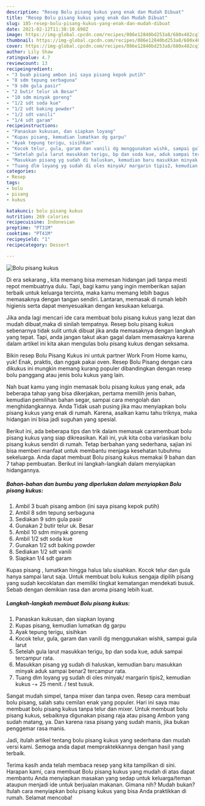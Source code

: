 ```yaml
---
description: "Resep Bolu pisang kukus yang enak dan Mudah Dibuat"
title: "Resep Bolu pisang kukus yang enak dan Mudah Dibuat"
slug: 185-resep-bolu-pisang-kukus-yang-enak-dan-mudah-dibuat
date: 2021-02-12T11:38:10.698Z
image: https://img-global.cpcdn.com/recipes/086e12840bd253a8/680x482cq70/bolu-pisang-kukus-foto-resep-utama.jpg
thumbnail: https://img-global.cpcdn.com/recipes/086e12840bd253a8/680x482cq70/bolu-pisang-kukus-foto-resep-utama.jpg
cover: https://img-global.cpcdn.com/recipes/086e12840bd253a8/680x482cq70/bolu-pisang-kukus-foto-resep-utama.jpg
author: Lily Shaw
ratingvalue: 4.7
reviewcount: 13
recipeingredient:
- "3 buah pisang ambon ini saya pisang kepok putih"
- "8 sdm tepung serbaguna"
- "9 sdm gula pasir"
- "2 butir telur uk Besar"
- "10 sdm minyak goreng"
- "1/2 sdt soda kue"
- "1/2 sdt baking powder"
- "1/2 sdt vanili"
- "1/4 sdt garam"
recipeinstructions:
- "Panaskan kukusan, dan siapkan loyang"
- "Kupas pisang, kemudian lumatkan dg garpu"
- "Ayak tepung terigu, sisihkan"
- "Kocok telur, gula, garam dan vanili dg menggunakan wishk, sampai gula larut"
- "Setelah gula larut masukkan terigu, bp dan soda kue, aduk sampai tercampur rata."
- "Masukkan pisang yg sudah di haluskan, kemudian baru masukkan minyak aduk sampai benar2 tercampur rata."
- "Tuang dlm loyang yg sudah di oles minyak/ margarin tipis2, kemudian kukus -+ 25 menit. / test tusuk."
categories:
- Resep
tags:
- bolu
- pisang
- kukus

katakunci: bolu pisang kukus 
nutrition: 269 calories
recipecuisine: Indonesian
preptime: "PT31M"
cooktime: "PT41M"
recipeyield: "1"
recipecategory: Dessert

---
```



![Bolu pisang kukus](https://img-global.cpcdn.com/recipes/086e12840bd253a8/680x482cq70/bolu-pisang-kukus-foto-resep-utama.jpg)

Di era  sekarang , kita memang bisa memesan hidangan jadi tanpa mesti repot membuatnya dulu. Tapi, bagi kamu yang ingin memberikan sajian terbaik untuk keluarga tercinta, maka kamu memang lebih bagus memasaknya dengan tangan sendiri. Lantaran, memasak di rumah lebih higienis serta dapat menyesuaikan dengan kesukaan keluarga.

Jika anda lagi mencari ide cara membuat bolu pisang kukus yang lezat dan mudah dibuat,maka di sinilah tempatnya. Resep bolu pisang kukus  sebenarnya tidak sulit untuk dibuat jika anda memasaknya dengan langkah yang tepat. Tapi, anda jangan takut akan gagal dalam memasaknya 
karena dalam artikel ini kita akan mengulas bolu pisang kukus dengan seksama.  

Bikin resep Bolu Pisang Kukus ini untuk partner Work From Home kamu, yuk! Enak, praktis, dan nggak pakai oven. Resep Bolu Pisang dengan cara dikukus ini mungkin memang kurang populer dibandingkan dengan resep bolu panggang atau jenis bolu kukus yang lain.

Nah buat kamu yang ingin memasak bolu pisang kukus yang enak, ada beberapa tahap yang bisa dikerjakan, pertama memilih jenis bahan, kemudian pemilihan bahan segar, sampai cara mengolah dan menghidangkannya. Anda Tidak usah pusing jika mau menyiapkan bolu pisang kukus yang enak di rumah. Karena, asalkan kamu  tahu triknya, maka hidangan ini bisa jadi suguhan yang spesial.

Berikut ini, ada beberapa tips dan trik dalam memasak caramembuat bolu pisang kukus yang siap dikreasikan. Kali ini, yuk kita coba variasikan bolu pisang kukus sendiri di rumah. Tetap berbahan yang sederhana, sajian ini bisa memberi manfaat untuk membantu menjaga kesehatan tubuhmu sekeluarga. Anda dapat membuat Bolu pisang kukus memakai 9 bahan dan 7 tahap pembuatan. Berikut ini langkah-langkah dalam menyiapkan hidangannya.

<!--inarticleads1-->

##### Bahan-bahan dan bumbu yang diperlukan dalam menyiapkan Bolu pisang kukus:

1. Ambil 3 buah pisang ambon (ini saya pisang kepok putih)
1. Ambil 8 sdm tepung serbaguna
1. Sediakan 9 sdm gula pasir
1. Gunakan 2 butir telur uk. Besar
1. Ambil 10 sdm minyak goreng
1. Ambil 1/2 sdt soda kue
1. Gunakan 1/2 sdt baking powder
1. Sediakan 1/2 sdt vanili
1. Siapkan 1/4 sdt garam


Kupas pisang , lumatkan hingga halus lalu sisahkan. Kocok telur dan gula hanya sampai larut saja. Untuk membuat bolu kukus sengaja dipilih pisang yang sudah kecoklatan dan memiliki tingkat kematangan mendekati busuk. Sebab dengan demikian rasa dan aroma pisang lebih kuat. 

<!--inarticleads2-->

##### Langkah-langkah membuat Bolu pisang kukus:

1. Panaskan kukusan, dan siapkan loyang
1. Kupas pisang, kemudian lumatkan dg garpu
1. Ayak tepung terigu, sisihkan
1. Kocok telur, gula, garam dan vanili dg menggunakan wishk, sampai gula larut
1. Setelah gula larut masukkan terigu, bp dan soda kue, aduk sampai tercampur rata.
1. Masukkan pisang yg sudah di haluskan, kemudian baru masukkan minyak aduk sampai benar2 tercampur rata.
1. Tuang dlm loyang yg sudah di oles minyak/ margarin tipis2, kemudian kukus -+ 25 menit. / test tusuk.


Sangat mudah simpel, tanpa mixer dan tanpa oven. Resep cara membuat bolu pisang, salah satu cemilan enak yang populer. Hari ini saya mau membuat bolu pisang kukus tanpa telur dan mixer. Untuk membuat bolu pisang kukus, sebaiknya digunakan pisang raja atau pisang Ambon yang sudah matang, ya. Dan karena rasa pisang yang sudah manis, jika bukan penggemar rasa manis. 

Jadi, itulah artikel tentang  bolu pisang kukus  yang sederhana dan mudah versi kami. Semoga anda dapat mempraktekkannya dengan hasil yang terbaik. 

Terima kasih anda telah membaca resep yang kita tampilkan di sini. Harapan kami, cara membuat  Bolu pisang kukus yang mudah di atas dapat membantu Anda menyiapkan masakan yang sedap untuk keluarga/teman ataupun menjadi ide untuk berjualan makanan. Gimana nih? Mudah bukan? Itulah cara menyiapkan bolu pisang kukus yang bisa Anda praktikkan di rumah. Selamat mencoba!

